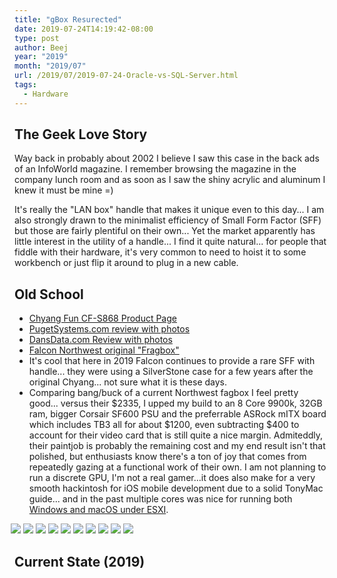 ```yaml
---
title: "gBox Resurected"
date: 2019-07-24T14:19:42-08:00
type: post
author: Beej
year: "2019"
month: "2019/07"
url: /2019/07/2019-07-24-Oracle-vs-SQL-Server.html
tags:
  - Hardware
---
```


<style>
#container {
 /*width: 1000px;*/
 overflow: hidden;
 margin: 50px auto;
 background: white;
}
  
#container img { height: 233px }

/*keyframe animations*/
.first {
 -webkit-animation: bannermove 30s linear infinite;
    -moz-animation: bannermove 30s linear infinite;
     -ms-animation: bannermove 30s linear infinite;
      -o-animation: bannermove 30s linear infinite;
         animation: bannermove 30s linear infinite;
}
 
@keyframes "bannermove" {
 0% {
    margin-left: 0px;
 }
 100% {
    margin-left: -2125px;
 }
 
}
 
@-moz-keyframes bannermove {
 0% {
   margin-left: 0px;
 }
 100% {
   margin-left: -2125px;
 }
 
}
 
@-webkit-keyframes "bannermove" {
 0% {
   margin-left: 0px;
 }
 100% {
   margin-left: -2125px;
 }
 
}
 
@-ms-keyframes "bannermove" {
 0% {
   margin-left: 0px;
 }
 100% {
   margin-left: -2125px;
 }
 
}
 
@-o-keyframes "bannermove" {
 0% {
   margin-left: 0px;
 }
 100% {
   margin-left: -2125px;
 }
 
}

.photobanner {
 /*height: 233px;*/
 width: 3550px;
 /*margin-bottom: 80px;*/
}
 
.photobanner img {
 -webkit-transition: all 0.5s ease;
 -moz-transition: all 0.5s ease;
 -o-transition: all 0.5s ease;
 -ms-transition: all 0.5s ease;
 transition: all 0.5s ease;
}
 
.photobanner img:hover {
 -webkit-transform: scale(1.1);
 -moz-transform: scale(1.1);
 -o-transform: scale(1.1);
 -ms-transform: scale(1.1);
 transform: scale(1.1);
 cursor: pointer;
 
 -webkit-box-shadow: 0px 3px 5px rgba(0,0,0,0.2);
 -moz-box-shadow: 0px 3px 5px rgba(0,0,0,0.2);
 box-shadow: 0px 3px 5px rgba(0,0,0,0.2);
}
</style>

## The Geek Love Story

Way back in probably about 2002 I believe I saw this case in the back ads of an InfoWorld magazine. I remember browsing the magazine in the company lunch room and as soon as I saw the shiny acrylic and aluminum I knew it must be mine =)

It's really the "LAN box" handle that makes it unique even to this day... I am also strongly drawn to the minimalist efficiency of Small Form Factor (SFF) but those are fairly plentiful on their own... Yet the market apparently has little interest in the utility of a handle... I find it quite natural... for people that fiddle with their hardware, it's very common to need to hoist it to some workbench or just flip it around to plug in a new cable.

## Old School

- [Chyang Fun CF-S868 Product Page](https://web.archive.org/web/20020903192257/http://www.chyangfun.com/Product/S868.htm)
- [PugetSystems.com review with photos](https://www.pugetsystems.com/labs/articles/AMS-gBox-P4-DDR-Review-9/)
- [DansData.com Review with photos](http://www.dansdata.com/minipc.htm)
- [Falcon Northwest original "Fragbox"]()
- It's cool that here in 2019 Falcon continues to provide a rare SFF with handle... they were using a SilverStone case for a few years after the original Chyang... not sure what it is these days.
- Comparing bang/buck of a current Northwest fagbox I feel pretty good... versus their $2335, I upped my build to an 8 Core 9900k, 32GB ram, bigger Corsair SF600 PSU and the preferrable ASRock mITX board which includes TB3 all for about $1200, even subtracting $400 to account for their video card that is still quite a nice margin.  Admiteddly, their paintjob is probably the remaining cost and my end result isn't that polished, but enthusiasts know there's a ton of joy that comes from repeatedly gazing at a functional work of their own.  I am not planning to run a discrete GPU, I'm not a real gamer...it does also make for a very smooth hackintosh for iOS mobile development due to a solid TonyMac guide... and in the past multiple cores was nice for running both [Windows and macOS under ESXI](/2016/06/esxi-for-winmac-xamarin-ios-dev-nirvana.html).

<div class="container">
<div class="photobanner">
  <img src="https://user-images.githubusercontent.com/6301228/61926845-3805cb80-af27-11e9-9d45-774d6e673f3b.png" class="first" />
  <img src="https://user-images.githubusercontent.com/6301228/61926906-78fde000-af27-11e9-9a90-f62c0eca7a34.png" />
  <img src="https://user-images.githubusercontent.com/6301228/61926906-78fde000-af27-11e9-9a90-f62c0eca7a34.png" />
  <img src="https://user-images.githubusercontent.com/6301228/61926906-78fde000-af27-11e9-9a90-f62c0eca7a34.png" />
  <img src="https://user-images.githubusercontent.com/6301228/61926906-78fde000-af27-11e9-9a90-f62c0eca7a34.png" />
  <img src="https://user-images.githubusercontent.com/6301228/61926906-78fde000-af27-11e9-9a90-f62c0eca7a34.png" />
  <img src="https://user-images.githubusercontent.com/6301228/61926845-3805cb80-af27-11e9-9d45-774d6e673f3b.png" />
  <img src="https://user-images.githubusercontent.com/6301228/61926906-78fde000-af27-11e9-9a90-f62c0eca7a34.png" />
  <img src="https://user-images.githubusercontent.com/6301228/61926906-78fde000-af27-11e9-9a90-f62c0eca7a34.png" />
  <img src="https://user-images.githubusercontent.com/6301228/61926906-78fde000-af27-11e9-9a90-f62c0eca7a34.png" />
</div>
</div>

## Current State (2019)

